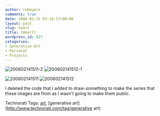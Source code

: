 ```yaml
---
author: robmyers
comments: true
date: 2006-02-15 03:16:17+00:00
layout: post
slug: heart
title: (Heart)
wordpress_id: 827
categories:
- Generative Art
- Personal
- Projects
---
```


  
![200602141511-2](/wp-content/uploads/2006/02/200602141511-2.jpg)  ![200602141512-1](/wp-content/uploads/2006/02/200602141512-1.jpg)  
  
![200602141511](/wp-content/uploads/2006/02/200602141511.jpg) ![200602141512](/wp-content/uploads/2006/02/200602141512.jpg)  


  
I deleted the code that I added to draw-something to make the series that these images are from as I wasn't going to make them public.  


  


Technorati Tags: [art](http://www.technorati.com/tag/art), [generative art](http://www.technorati.com/tag/generative art)

  


